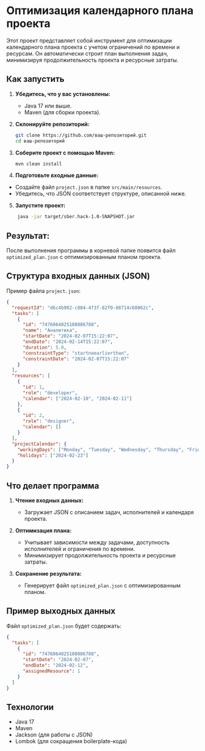 # Оптимизация календарного плана проекта

Этот проект представляет собой инструмент для оптимизации календарного плана проекта с учетом ограничений по времени и ресурсам. Он автоматически строит план выполнения задач, минимизируя продолжительность проекта и ресурсные затраты.

## Как запустить

1. **Убедитесь, что у вас установлены:**
    - Java 17 или выше.
    - Maven (для сборки проекта).


2. **Склонируйте репозиторий:**
   ```bash
   git clone https://github.com/ваш-репозиторий.git
   cd ваш-репозиторий
   ```

3. **Соберите проект с помощью Maven:**
   ```bash
   mvn clean install
   ```

4.  **Подготовьте входные данные:**

 - Создайте файл `project.json` в папке `src/main/resources`.
 - Убедитесь, что JSON соответствует структуре, описанной ниже.

5. **Запустите проект:**

```bash
    java -jar target/sber.hack-1.0-SNAPSHOT.jar
```

## Результат:

После выполнения программы в корневой папке появится файл `optimized_plan.json` с оптимизированным планом проекта.

## Структура входных данных (JSON)

Пример файла `project.json`:

```json
{
  "requestId": "d6c4b902-c884-4f3f-82f0-88714c68862c",
  "tasks": [
    {
      "id": "7476064025108086788",
      "name": "Аналитика",
      "startDate": "2024-02-07T15:22:07",
      "endDate": "2024-02-14T15:22:07",
      "duration": 5.0,
      "constraintType": "startnoearlierthan",
      "constraintDate": "2024-02-07T15:22:07"
    }
  ],
  "resources": [
    {
      "id": 1,
      "role": "developer",
      "calendar": ["2024-02-10", "2024-02-11"]
    },
    {
      "id": 2,
      "role": "designer",
      "calendar": []
    }
  ],
  "projectCalendar": {
    "workingDays": ["Monday", "Tuesday", "Wednesday", "Thursday", "Friday"],
    "holidays": ["2024-02-23"]
  }
}
```

## Что делает программа

1. **Чтение входных данных:**
   - Загружает JSON с описанием задач, исполнителей и календаря проекта.

2. **Оптимизация плана:**
   - Учитывает зависимости между задачами, доступность исполнителей и ограничения по времени.
   - Минимизирует продолжительность проекта и ресурсные затраты.

3. **Сохранение результата:**
   - Генерирует файл `optimized_plan.json` с оптимизированным планом.

## Пример выходных данных

Файл `optimized_plan.json` будет содержать:

```json
{
  "tasks": [
    {
      "id": "7476064025108086788",
      "startDate": "2024-02-07",
      "endDate": "2024-02-12",
      "assignedResource": 1
    }
  ]
}
```

## Технологии

- Java 17
- Maven
- Jackson (для работы с JSON)
- Lombok (для сокращения boilerplate-кода)
